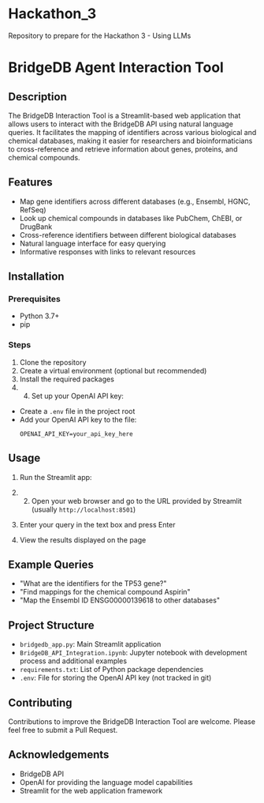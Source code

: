# Hackathon_3
Repository to prepare for the Hackathon 3 - Using LLMs

# BridgeDB Agent Interaction Tool

## Description
The BridgeDB Interaction Tool is a Streamlit-based web application that allows users to interact with the BridgeDB API using natural language queries. It facilitates the mapping of identifiers across various biological and chemical databases, making it easier for researchers and bioinformaticians to cross-reference and retrieve information about genes, proteins, and chemical compounds.

## Features
- Map gene identifiers across different databases (e.g., Ensembl, HGNC, RefSeq)
- Look up chemical compounds in databases like PubChem, ChEBI, or DrugBank
- Cross-reference identifiers between different biological databases
- Natural language interface for easy querying
- Informative responses with links to relevant resources

## Installation

### Prerequisites
- Python 3.7+
- pip

### Steps
1. Clone the repository
2. Create a virtual environment (optional but recommended)
3.  Install the required packages
4.  4. Set up your OpenAI API key:
- Create a `.env` file in the project root
- Add your OpenAI API key to the file:
  ```
  OPENAI_API_KEY=your_api_key_here
  ```

## Usage
1. Run the Streamlit app:
2. 2. Open your web browser and go to the URL provided by Streamlit (usually `http://localhost:8501`)

3. Enter your query in the text box and press Enter

4. View the results displayed on the page

## Example Queries
- "What are the identifiers for the TP53 gene?"
- "Find mappings for the chemical compound Aspirin"
- "Map the Ensembl ID ENSG00000139618 to other databases"

## Project Structure
- `bridgedb_app.py`: Main Streamlit application
- `BridgeDB_API_Integration.ipynb`: Jupyter notebook with development process and additional examples
- `requirements.txt`: List of Python package dependencies
- `.env`: File for storing the OpenAI API key (not tracked in git)

## Contributing
Contributions to improve the BridgeDB Interaction Tool are welcome. Please feel free to submit a Pull Request.

## Acknowledgements
- BridgeDB API
- OpenAI for providing the language model capabilities
- Streamlit for the web application framework
